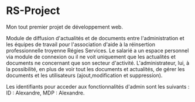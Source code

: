 # RS-Project

Mon tout premier projet de développement web.

Module de diffusion d'actualités et de documents entre l'administration et les équipes de travail pour l'association d'aide à la réinsertion professionnelle troyenne Régies Services. 
Le salarié a un espace personnel via module de connexion ou il ne voit uniquement que les actualités et documents ne concernant que son secteur d'activité.
L'administrateur, lui, à la possibilité, en plus de voir tout les documents et actualités, de gérer les documents et les utilisateurs (ajout,modification et suppression).

Les identifiants pour acceder aux fonctionnalités d'admin sont les suivants : ID : Alexandre, MDP : Alexandre.
